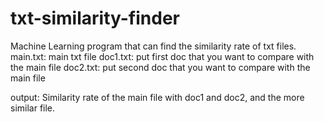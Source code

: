 # txt-similarity-finder
Machine Learning program that can find the similarity rate of txt files.
main.txt: main txt file 
doc1.txt: put first doc that you want to compare with the main file 
doc2.txt: put second doc that you want to compare with the main file

output: Similarity rate of the main file with doc1 and doc2, and the more similar file.
